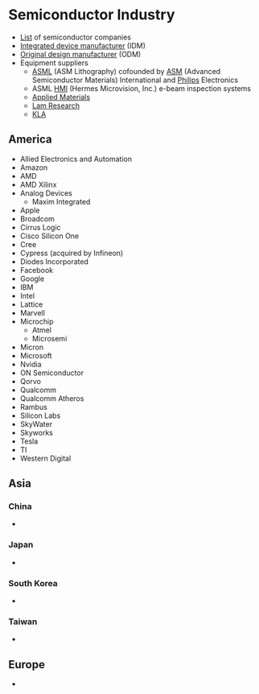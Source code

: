 # Semiconductor Industry
* [List](https://en.wikichip.org/wiki/list_of_semiconductor_companies) of semiconductor companies
* [Integrated device manufacturer](https://en.wikipedia.org/wiki/Integrated_device_manufacturer) (IDM)
* [Original design manufacturer](https://en.wikipedia.org/wiki/Original_design_manufacturer) (ODM)
* Equipment suppliers
  * [ASML](https://en.wikipedia.org/wiki/ASML_Holding) (ASM Lithography) cofounded by [ASM](https://en.wikipedia.org/wiki/ASM_International) (Advanced Semiconductor Materials) International and [Philips](https://en.wikipedia.org/wiki/Philips) Electronics
  * ASML [HMI](https://www.asml.com/en/company/about-asml/hmi) (Hermes Microvision, Inc.) e-beam inspection systems
  * [Applied Materials](https://en.wikipedia.org/wiki/Applied_Materials)
  * [Lam Research](https://en.wikipedia.org/wiki/Lam_Research)
  * [KLA](https://en.wikipedia.org/wiki/KLA_Corporation)
## America
* Allied Electronics and Automation
* Amazon
* AMD
* AMD Xilinx
* Analog Devices
  * Maxim Integrated
* Apple
* Broadcom
* Cirrus Logic
* Cisco Silicon One
* Cree
* Cypress (acquired by Infineon)
* Diodes Incorporated
* Facebook
* Google
* IBM
* Intel
* Lattice
* Marvell
* Microchip
  * Atmel
  * Microsemi
* Micron
* Microsoft
* Nvidia
* ON Semiconductor
* Qorvo
* Qualcomm
* Qualcomm Atheros
* Rambus
* Silicon Labs
* SkyWater
* Skyworks
* Tesla
* TI
* Western Digital
## Asia
### China
* 
### Japan
* 
### South Korea
* 
### Taiwan
*
## Europe
* 
